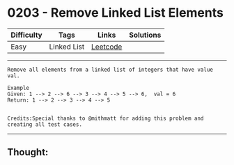 # 0203 - Remove Linked List Elements

Difficulty  | Tags | Links | Solutions
----------- | ---- | ----- | -----
Easy | Linked List | [Leetcode](https://leetcode.com/problems/remove-linked-list-elements/description/) |


-----------

```
Remove all elements from a linked list of integers that have value val.

Example
Given: 1 --> 2 --> 6 --> 3 --> 4 --> 5 --> 6,  val = 6
Return: 1 --> 2 --> 3 --> 4 --> 5


Credits:Special thanks to @mithmatt for adding this problem and creating all test cases.
```

-----------

## Thought:
